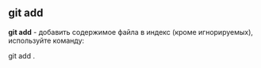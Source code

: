 ## git add


**git add** - добавить содержимое файла в индекс (кроме игнорируемых), используйте команду:

git add .